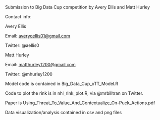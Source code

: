 Submission to Big Data Cup competition by Avery Ellis and Matt Hurley


Contact info:

Avery Ellis

Email: averycellis01@gmail.com

Twitter: @aellis0

Matt Hurley

Email: matthurley1200@gmail.com

Twitter: @mhurley1200


Model code is contained in Big_Data_Cup_xTT_Model.R

Code to plot the rink is in nhl_rink_plot.R, via @mrbilltran on Twitter.

Paper is Using_Threat_To_Value_And_Contextualize_On-Puck_Actions.pdf

Data visualization/analysis contained in csv and png files
